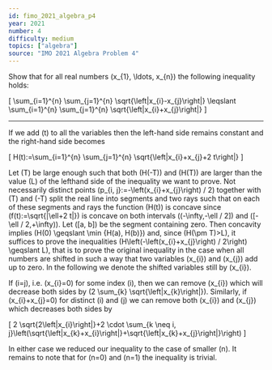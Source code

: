 ```yaml
---
id: fimo_2021_algebra_p4
year: 2021
number: 4
difficulty: medium
topics: ["algebra"]
source: "IMO 2021 Algebra Problem 4"
---
```


Show that for all real numbers \(x_{1}, \ldots, x_{n}\) the following inequality holds:

\[
\sum_{i=1}^{n} \sum_{j=1}^{n} \sqrt{\left|x_{i}-x_{j}\right|} \leqslant \sum_{i=1}^{n} \sum_{j=1}^{n} \sqrt{\left|x_{i}+x_{j}\right|}
\]

---
If we add \(t\) to all the variables then the left-hand side remains constant and the right-hand side becomes

\[
H(t):=\sum_{i=1}^{n} \sum_{j=1}^{n} \sqrt{\left|x_{i}+x_{j}+2 t\right|}
\]

Let \(T\) be large enough such that both \(H(-T)\) and \(H(T)\) are larger than the value \(L\) of the lefthand side of the inequality we want to prove. Not necessarily distinct points \(p_{i, j}:=-\left(x_{i}+x_{j}\right) / 2\) together with \(T\) and \(-T\) split the real line into segments and two rays such that on each of these segments and rays the function \(H(t)\) is concave since \(f(t):=\sqrt{|\ell+2 t|}\) is concave on both intervals \((-\infty,-\ell / 2]\) and \([-\ell / 2,+\infty)\). Let \([a, b]\) be the segment containing zero. Then concavity implies \(H(0) \geqslant \min \{H(a), H(b)\}\) and, since \(H(\pm T)>L\), it suffices to prove the inequalities \(H\left(-\left(x_{i}+x_{j}\right) / 2\right) \geqslant L\), that is to prove the original inequality in the case when all numbers are shifted in such a way that two variables \(x_{i}\) and \(x_{j}\) add up to zero. In the following we denote the shifted variables still by \(x_{i}\).

If \(i=j\), i.e. \(x_{i}=0\) for some index \(i\), then we can remove \(x_{i}\) which will decrease both sides by \(2 \sum_{k} \sqrt{\left|x_{k}\right|}\). Similarly, if \(x_{i}+x_{j}=0\) for distinct \(i\) and \(j\) we can remove both \(x_{i}\) and \(x_{j}\) which decreases both sides by

\[
2 \sqrt{2\left|x_{i}\right|}+2 \cdot \sum_{k \neq i, j}\left(\sqrt{\left|x_{k}+x_{i}\right|}+\sqrt{\left|x_{k}+x_{j}\right|}\right)
\]

In either case we reduced our inequality to the case of smaller \(n\). It remains to note that for \(n=0\) and \(n=1\) the inequality is trivial.
